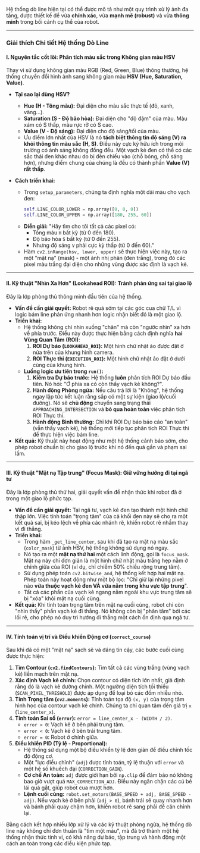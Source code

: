 Hệ thống dò line hiện tại có thể được mô tả như một quy trình xử lý ảnh đa tầng, được thiết kế để vừa **chính xác**, vừa **mạnh mẽ (robust)** và vừa **thông minh** trong bối cảnh cụ thể của robot.

---

### **Giải thích Chi tiết Hệ thống Dò Line**

#### I. Nguyên tắc cốt lõi: Phân tích màu sắc trong Không gian màu HSV

Thay vì sử dụng không gian màu RGB (Red, Green, Blue) thông thường, hệ thống chuyển đổi hình ảnh sang không gian màu **HSV (Hue, Saturation, Value)**.

*   **Tại sao lại dùng HSV?**
    *   **Hue (H - Tông màu):** Đại diện cho màu sắc thực tế (đỏ, xanh, vàng...).
    *   **Saturation (S - Độ bão hòa):** Đại diện cho "độ đậm" của màu. Màu xám có S thấp, màu rực rỡ có S cao.
    *   **Value (V - Độ sáng):** Đại diện cho độ sáng/tối của màu.
    *   Ưu điểm lớn nhất của HSV là nó **tách biệt thông tin độ sáng (V) ra khỏi thông tin màu sắc (H, S)**. Điều này cực kỳ hữu ích trong môi trường có ánh sáng không đồng đều. Một vạch kẻ đen có thể có các sắc thái đen khác nhau do bị đèn chiếu vào (chỗ bóng, chỗ sáng hơn), nhưng điểm chung của chúng là đều có thành phần **Value (V) rất thấp**.

*   **Cách triển khai:**
    *   Trong `setup_parameters`, chúng ta định nghĩa một dải màu cho vạch đen:
        ```python
        self.LINE_COLOR_LOWER = np.array([0, 0, 0])
        self.LINE_COLOR_UPPER = np.array([180, 255, 60])
        ```
    *   **Diễn giải:** "Hãy tìm cho tôi tất cả các pixel có:
        *   Tông màu `H` bất kỳ (từ 0 đến 180).
        *   Độ bão hòa `S` bất kỳ (từ 0 đến 255).
        *   Nhưng độ sáng `V` phải cực kỳ thấp (từ 0 đến 60)."
    *   Hàm `cv2.inRange(hsv, lower, upper)` sẽ thực hiện việc này, tạo ra một "mặt nạ" (mask) - một ảnh nhị phân (đen trắng), trong đó các pixel màu trắng đại diện cho những vùng được xác định là vạch kẻ.

---

#### II. Kỹ thuật "Nhìn Xa Hơn" (Lookahead ROI): Tránh phản ứng sai tại giao lộ

Đây là lớp phòng thủ thông minh đầu tiên của hệ thống.

*   **Vấn đề cần giải quyết:** Robot rẽ quá sớm tại các góc cua chữ T/L vì logic bám line phản ứng nhanh hơn logic nhận biết đó là một giao lộ.
*   **Triển khai:**
    *   Hệ thống không chỉ nhìn xuống "chân" mà còn "ngước nhìn" xa hơn về phía trước. Điều này được thực hiện bằng cách định nghĩa **hai Vùng Quan Tâm (ROI)**:
        1.  **ROI Dự báo (`LOOKAHEAD_ROI`):** Một hình chữ nhật ảo được đặt ở nửa trên của khung hình camera.
        2.  **ROI Thực thi (`EXECUTION_ROI`):** Một hình chữ nhật ảo đặt ở dưới cùng của khung hình.
    *   **Luồng logic ưu tiên trong `run()`:**
        1.  **Kiểm tra Dự báo trước:** Hệ thống **luôn** phân tích ROI Dự báo đầu tiên. Nó hỏi: "Ở phía xa có còn thấy vạch kẻ không?".
        2.  **Hành động Phòng ngừa:** Nếu câu trả lời là "Không", hệ thống ngay lập tức kết luận rằng sắp có một sự kiện (giao lộ/cuối đường). Nó sẽ **chủ động** chuyển sang trạng thái `APPROACHING_INTERSECTION` và **bỏ qua hoàn toàn** việc phân tích ROI Thực thi.
        3.  **Hành động Bình thường:** Chỉ khi ROI Dự báo báo cáo "an toàn" (vẫn thấy vạch kẻ), hệ thống mới tiếp tục phân tích ROI Thực thi để thực hiện việc bám line.
*   **Kết quả:** Kỹ thuật này hoạt động như một hệ thống cảnh báo sớm, cho phép robot chuẩn bị cho giao lộ trước khi nó đến quá gần và phạm sai lầm.

---

#### III. Kỹ thuật "Mặt nạ Tập trung" (Focus Mask): Giữ vững hướng đi tại ngã tư

Đây là lớp phòng thủ thứ hai, giải quyết vấn đề nhận thức khi robot đã ở trong một giao lộ phức tạp.

*   **Vấn đề cần giải quyết:** Tại ngã tư, vạch kẻ đen tạo thành một hình chữ thập lớn. Việc tính toán "trọng tâm" của cả khối đen này sẽ cho ra một kết quả sai, bị kéo lệch về phía các nhánh rẽ, khiến robot rẽ nhầm thay vì đi thẳng.
*   **Triển khai:**
    *   Trong hàm `_get_line_center`, sau khi đã tạo ra mặt nạ màu sắc (`color_mask`) từ ảnh HSV, hệ thống không sử dụng nó ngay.
    *   Nó tạo ra một **mặt nạ thứ hai** một cách linh động, gọi là `focus_mask`. Mặt nạ này chỉ đơn giản là một hình chữ nhật màu trắng hẹp nằm ở chính giữa của ROI (ví dụ, chỉ chiếm 50% chiều rộng trung tâm).
    *   Sử dụng phép toán `cv2.bitwise_and`, hệ thống kết hợp hai mặt nạ. Phép toán này hoạt động như một bộ lọc: "Chỉ giữ lại những pixel nào **vừa thuộc vạch kẻ đen VÀ vừa nằm trong khu vực tập trung**".
    *   Tất cả các phần của vạch kẻ ngang nằm ngoài khu vực trung tâm sẽ bị "xóa" khỏi mặt nạ cuối cùng.
*   **Kết quả:** Khi tính toán trọng tâm trên mặt nạ cuối cùng, robot chỉ còn "nhìn thấy" phần vạch kẻ đi thẳng. Nó không còn bị "phân tâm" bởi các lối rẽ, cho phép nó duy trì hướng đi thẳng một cách ổn định qua ngã tư.

---

#### IV. Tính toán vị trí và Điều khiển Động cơ (`correct_course`)

Sau khi đã có một "mặt nạ" sạch sẽ và đáng tin cậy, các bước cuối cùng được thực hiện:

1.  **Tìm Contour (`cv2.findContours`):** Tìm tất cả các vùng trắng (vùng vạch kẻ) liền mạch trên mặt nạ.
2.  **Xác định Vạch kẻ chính:** Chọn contour có diện tích lớn nhất, giả định rằng đó là vạch kẻ đường chính. Một ngưỡng diện tích tối thiểu (`SCAN_PIXEL_THRESHOLD`) được áp dụng để loại bỏ các đốm nhiễu nhỏ.
3.  **Tính Trọng tâm (`cv2.moments`):** Tính toán tọa độ `(x, y)` của trọng tâm hình học của contour vạch kẻ chính. Chúng ta chỉ quan tâm đến giá trị `x` (`line_center_x`).
4.  **Tính toán Sai số (`error`):** `error = line_center_x - (WIDTH / 2)`.
    *   `error > 0`: Vạch kẻ ở bên phải trung tâm.
    *   `error < 0`: Vạch kẻ ở bên trái trung tâm.
    *   `error = 0`: Robot ở chính giữa.
5.  **Điều khiển PID (Tỷ lệ - Proportional):**
    *   Hệ thống sử dụng một bộ điều khiển tỷ lệ đơn giản để điều chỉnh tốc độ động cơ.
    *   Một "lực điều chỉnh" (`adj`) được tính toán, tỷ lệ thuận với `error` và một hệ số khuếch đại (`CORRECTION_GAIN`).
    *   **Cơ chế An toàn:** `adj` được giới hạn bởi `np.clip` để đảm bảo nó không bao giờ vượt quá `MAX_CORRECTION_ADJ`. Điều này ngăn chặn các cú bẻ lái quá gắt, giúp robot cua mượt hơn.
    *   **Lệnh cuối cùng:** `robot.set_motors(BASE_SPEED + adj, BASE_SPEED - adj)`. Nếu vạch kẻ ở bên phải (`adj > 0`), bánh trái sẽ quay nhanh hơn và bánh phải quay chậm hơn, khiến robot rẽ sang phải để căn chỉnh lại.

Bằng cách kết hợp nhiều lớp xử lý và các kỹ thuật phòng ngừa, hệ thống dò line này không chỉ đơn thuần là "tìm một màu", mà đã trở thành một hệ thống nhận thức tinh vi, có khả năng dự báo, tập trung và hành động một cách an toàn trong các điều kiện phức tạp.
